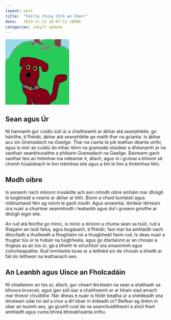 ```yaml
---
layout: post
title:  "Fáilte chuig Chró an Chon!"
date:   2019-12-13 18:07:11 +0000
categories: jekyll update
---
```

![cú](assets/img/tadhg.jpg)
## Sean agus Úr

Ní hannamh gur cuidiú súil úr a chaitheamh ar
ábhar atá seanphléite, go háirithe, b'fhéidir, ábhar
atá seanphléite go maith thar na gcianta. Is ábhar acu
sin *Gramadach na Gaeilge*. Thar na cianta tá plé leathan
déanta uirthi, agus is mór an cuidiú do mhac léinn na gramadaí
staidéar a dhéanamh ar na saothair seanbhunaithe a phléann
Gramadach na Gaeilge. Baineann gach saothar leis an tréimhse ina
ndéantar é, áfach, agus ní i gcónaí a bhíonn sé chomh húsáideach
le linn tréimhse eile agus a bhí le linn a thréimhse féin.

## Modh oibre
Is annamh nach mbíonn inúsáidte ach aon mhodh oibre amháin mar dhóigh
le tuigbheáil a neartú ar ábhar ar bith. Bíonn a chuid buntáistí agus míbhuntaistí féin ag roinnt le gach modh. Agus amanntaí, léirítear léirteain úra nuair a chuirtear seanmhodh i leataobh agus
dul i gceann gnoithe ar dhóigh éigin eile.

An rud atá feicthe go minic, is minic a éiríonn a chuma sean sa tsúil, rud a fhágann an tsúil falsa, agus bogásach, b'fhéidir, faoi mar ba amhlaidh nach dtiocfadh a thuilleadh a fhoghlaim nó a thuigbheáil faoin rud. Is deas nuair a thugtar tús úr le hobair na tuigbheála, agus go dtarlaíonn ar an chosán a thigeas as an tús úr, gá a bheith le struchtúir úra smaoinimh agus coincheapaithe. Rud inmhianta turas ar a leithéid sin de chosán a bheith ar fáil do léitheoir na leathanach seo.

## An Leanbh agus Uisce an Fholcadáin
Ní chiallaíonn an tús úr, áfach, gur cheart léirsteáin na sean a sháthadh sa bhosca bruscair, agus gan súil siar a chaitheamh ar
ar bhain siad amach mar threoir chuidithe. Nár dheas é nuair is féidir beatha úr a shéideadh sna léirsteain údaí nó iad a chur a dh'obair in éideadh úr? Beifear ag dréim in obar an tsuímh seo, go
gcuirfí cuid de na seanchuiditheoirí a shiúl thart amhlaidh agus cuma bhreá bhreabhsánta orthu.
